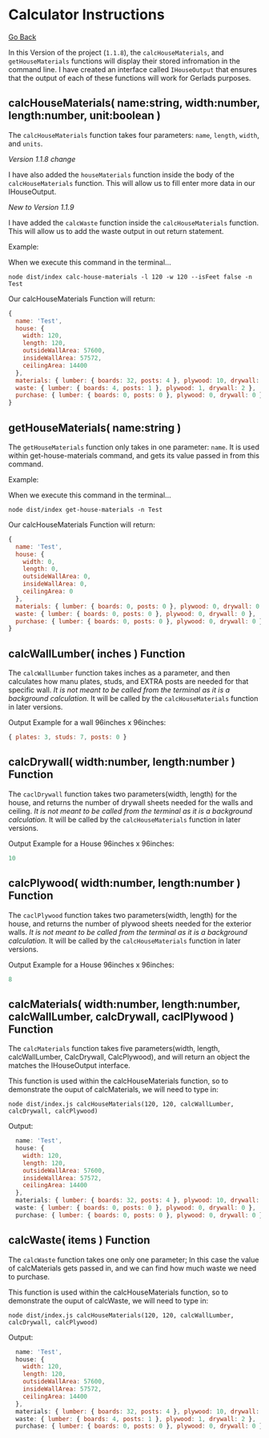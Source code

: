 # Calculator Instructions
[Go Back](../../README.md)


In this Version of the project (`1.1.8`), the `calcHouseMaterials`, and `getHouseMaterials` functions will display their stored infromation in the command line. I have created an interface called `IHouseOutput` that ensures that the output of each of these functions will work for Gerlads purposes. 

## calcHouseMaterials( name:string, width:number, length:number, unit:boolean )

The `calcHouseMaterials` function takes four parameters: `name`, `length`, `width`, and `units`. 

*Version 1.1.8 change*

I have also added the `houseMaterials` function inside the body of the `calcHouseMaterials` function. This will allow us to fill enter more data in our IHouseOutput. 

*New to Version 1.1.9*

I have added the `calcWaste` function inside the `calcHouseMaterials` function. This will allow us to add the waste output in out return statement. 



Example:

When we execute this command in the terminal...
```
node dist/index calc-house-materials -l 120 -w 120 --isFeet false -n Test
```

Our calcHouseMaterials Function will return:
<!-- This will be terminal output not javascript, but javascript increases readability in readme -->
```javascript
{
  name: 'Test',
  house: {
    width: 120,
    length: 120,
    outsideWallArea: 57600,
    insideWallArea: 57572,
    ceilingArea: 14400
  },
  materials: { lumber: { boards: 32, posts: 4 }, plywood: 10, drywall: 14 },
  waste: { lumber: { boards: 4, posts: 1 }, plywood: 1, drywall: 2 },
  purchase: { lumber: { boards: 0, posts: 0 }, plywood: 0, drywall: 0 }
}
```

## getHouseMaterials( name:string )

The `getHouseMaterials` function only takes in one parameter: `name`. It is used within get-house-materials command, and gets its value passed in from this command. 

Example:

When we execute this command in the terminal...
```
node dist/index get-house-materials -n Test
```

Our calcHouseMaterials Function will return:
<!-- This will be terminal output not javascript, but javascript increases readability in readme -->
```javascript
{
  name: 'Test',
  house: {
    width: 0,
    length: 0,
    outsideWallArea: 0,
    insideWallArea: 0,
    ceilingArea: 0
  },
  materials: { lumber: { boards: 0, posts: 0 }, plywood: 0, drywall: 0 },
  waste: { lumber: { boards: 0, posts: 0 }, plywood: 0, drywall: 0 },
  purchase: { lumber: { boards: 0, posts: 0 }, plywood: 0, drywall: 0 }
}
```

## calcWallLumber( inches ) Function

The `calcWallLumber` function takes inches as a parameter, and then calculates how manu plates, studs, and EXTRA posts are needed for that specific wall. *It is not meant to be called from the terminal as it is a background calculation.* It will be called by the `calcHouseMaterials` function in later versions. 

Output Example for a wall 96inches x 96inches:

```javascript
{ plates: 3, studs: 7, posts: 0 }
```

## calcDrywall( width:number, length:number ) Function
The `caclDrywall` function takes two parameters(width, length) for the house, and returns the number of drywall sheets needed for the walls and ceiling. *It is not meant to be called from the terminal as it is a background calculation.* It will be called by the `calcHouseMaterials` function in later versions.

Output Example for a House 96inches x 96inches:

```javascript
10
```

## calcPlywood( width:number, length:number ) Function
The `caclPlywood` function takes two parameters(width, length) for the house, and returns the number of plywood sheets needed for the exterior walls. *It is not meant to be called from the terminal as it is a background calculation.* It will be called by the `calcHouseMaterials` function in later versions.

Output Example for a House 96inches x 96inches:

```javascript
8
```

## calcMaterials( width:number, length:number, calcWallLumber, calcDrywall, caclPlywood ) Function

The `calcMaterials` function takes five parameters(width, length, calcWallLumber, CalcDrywall, CalcPlywood), and will return an object the matches the IHouseOutput interface.

This function is used within the calcHouseMaterials function, so to demonstrate the ouput of calcMaterials, we will need to type in: 

```
node dist/index.js calcHouseMaterials(120, 120, calcWallLumber, calcDrywall, calcPlywood)
```

Output:

```javascript
  name: 'Test',
  house: {
    width: 120,
    length: 120,
    outsideWallArea: 57600,
    insideWallArea: 57572,
    ceilingArea: 14400
  },
  materials: { lumber: { boards: 32, posts: 4 }, plywood: 10, drywall: 14 },
  waste: { lumber: { boards: 0, posts: 0 }, plywood: 0, drywall: 0 },
  purchase: { lumber: { boards: 0, posts: 0 }, plywood: 0, drywall: 0 }
```

## calcWaste( items ) Function

The `calcWaste` function takes one only one parameter; In this case the value of calcMaterials gets passed in, and we can find how much waste we need to purchase. 

This function is used within the calcHouseMaterials function, so to demonstrate the ouput of calcWaste, we will need to type in: 

```
node dist/index.js calcHouseMaterials(120, 120, calcWallLumber, calcDrywall, calcPlywood)
```

Output:

```javascript
  name: 'Test',
  house: {
    width: 120,
    length: 120,
    outsideWallArea: 57600,
    insideWallArea: 57572,
    ceilingArea: 14400
  },
  materials: { lumber: { boards: 32, posts: 4 }, plywood: 10, drywall: 14 },
  waste: { lumber: { boards: 4, posts: 1 }, plywood: 1, drywall: 2 },
  purchase: { lumber: { boards: 0, posts: 0 }, plywood: 0, drywall: 0 }
```
